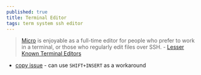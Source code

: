 ```yaml
---
published: true
title: Terminal Editor
tags: term system ssh editor
---
```

> [Micro](https://github.com/zyedidia/micro) is enjoyable as a full-time editor for people who prefer to work in a terminal, or those who regularly edit files over SSH. - [Lesser Known Terminal Editors](https://news.ycombinator.com/item?id=27481277)

- [copy issue](https://github.com/zyedidia/micro/issues/93) - can use `SHIFT+INSERT` as a workaround
